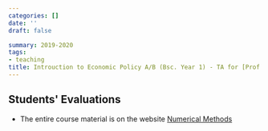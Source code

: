 ```yaml
---
categories: []
date: ''
draft: false

summary: 2019-2020
tags:
- teaching
title: Introuction to Economic Policy A/B (Bsc. Year 1) - TA for [Prof. Gaia Narciso](https://www.tcd.ie/Economics/staff/narcisog/) and [Prof. Joseph Kopecky](https://www.josephkopecky.com/) 
---
```



## Students' Evaluations

* The entire course material is on the website [Numerical Methods](https://floswald.github.io/NumericalMethods/)
